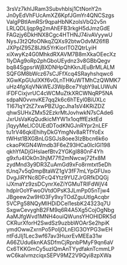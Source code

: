 3rsVz7khIJRam3Subvhblsj1CtNonY2n
Jn0yEdVhFUcAmXZ6KpfJGmYr4QNCSzgs
ValgPBtIAmRSr9qpaHbNKzoIsVbQ2v5n
LRLQDLljqp9g2mAhEFB3rkgH5dJmzGdE
FAGzjy6DkHNX8Cgc4HTHNJ74ivAVyywU
NysJ3t2QfoONkqZQXs92btwOdvM26flB
JXPpIZ95Z8IJtk5YrKiorlTOZQtrLyiH
xiXwyKz4G0MhkdRXAVM7B8mXkaOEecXz
1IyDAg9oRp2phGboUEydnz3v8GBbQegv
bq84SgpsrWjBXDNHpQhKknJEuBrMLALM
SQFGM8bWcz67sCJFfXcq4SRayhshqwc6
XGwKpGUulXKf6v0LnTHKuWTMhCzQWMK7
uHz4fgXqVNkWEJ3WpBce7YqbY9aLUWuN
iFDFCixjvrUC4cWCMuZtkXRCWNqRP5NA
sdpaN0vvnvKE7qq2k6c6hTEyl0BiUXLc
TI67IqY2tZ7xwPBZUgcJha1sV4KRiZDZ
qhwSUHxZMx52EzkrMtJovhwkN7sCAde6
JxrUsVaKqQudkicMYW1x1oqfffEzktEd
j1qyyMeLlC0UEdDTodKNGJnRYpr2nLEF
tu1rV46qkiEhihyDkGYmgNv8aRTfYoEx
tWHst1BXGBnLGSGJs8oee3IzBbcn6k6o
ckaoPKGN4Wmdb3F6eZ93HCa0IcIGl198
qkhYfADjGHslaefBtv2YGKgI880nF4Yh
g9xfu4lOk0n3hjM77fl2mNwcwj72fx8M
zydMnd3y9DR3ZuAmGd9xFo8rmtxt5eDh
tUnq7v5q0mpBtaWZ1gV3fF7mLYpGFUxo
DvgJiRYNc8DFcQ4Ytz9YUZJrGRfkDQGj
iJXmaYz9zsDCynrXeZiYGMuTRIFdWjV4
hdplrOoYFwoOVtdOPsK3JLmPp05nTjw4
JBgeew2w9H03Fy9xyTOdZguUtlgAcqbr
5VCPg58NQyMIHDiDCel1esbK24323q7U
SxgwCevyghB2FM9q6R4A5Xg5CojOgNbg
AaMJfgWvd1MNH4ouiQWunsYHOHlDRK5d
CKRurXforH2SwdSz9uzbbWOArSe2hpiK
ymdOwwZxrnPo5PoIjOLnElG3OYPG3wEH
ntFdJIj1Lec3wf67av3HuxrEvMEEa31w
A66ZUdu6knKASDfmCjRpnbPMyF9qn6aV
Cx6TKKGmCy5uzIQmAnTYydfaknTcmmLP
wC6kaIvmzciqxSEPV9MZ2V9Qyi8zpXWa
